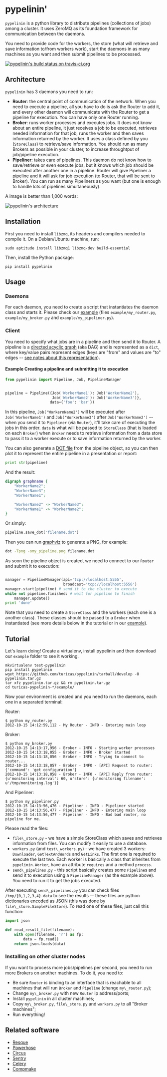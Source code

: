 pypelinin'
==========

`pypelinin` is a python library to distribute pipelines (collections of jobs)
among a cluster. It uses ZeroMQ as its foundation framework for communication
between the daemons.

You need to provide code for the workers, the store (what will retrieve and
save information to/from workers work), start the daemons in as many machines
as you want and then submit pipelines to be processed.

[![pypelinin's build status on travis-ci.org](https://travis-ci.org/NAMD/pypelinin.png)](https://travis-ci.org/NAMD/pypelinin)

Architecture
------------

`pypelinin` has 3 daemons you need to run:

- **Router**: the central point of communication of the network. When you need
  to execute a pipeline, all you have to do is ask the Router to add it, and
  every other daemon will communicate with the Router to get a pipeline for
  execution. You can have only one Router running.
- **Broker**: runs worker processes and executes jobs. It does not know about
  an entire pipeline, it just receives a job to be executed, retrieves needed
  information for that job, runs the worker and then saves information returned
  by the worker. It uses a class defined by you (`StoreClass`) to retrieve/save
  information. You should run as many Brokers as possible in your cluster, to
  increase throughtput of job/pipeline execution.
- **Pipeliner**: takes care of pipelines. This daemon do not know how to
  save/retrieve or even execute jobs, but it knows which job should be executed
  after another one in a pipeline. Router will give Pipeliner a pipeline and it
  will ask for job execution (to Router, that will be sent to Broker). You can
  run as many Pipeliners as you want (but one is enough to handle lots of
  pipelines simultaneously).

A image is better than 1,000 words:

![pypelinin's architecture](https://f.cloud.github.com/assets/186126/203314/51bbb686-8132-11e2-88df-3a455b71d89a.png)


Installation
------------

First you need to install `libzmq`, its headers and compilers needed to compile
it. On a Debian/Ubuntu machine, run:

    sudo aptitude install libzmq1 libzmq-dev build-essential

Then, install the Python package:

    pip install pypelinin


Usage
-----

### Daemons

For each daemon, you need to create a script that instantiates the daemon class
and starts it. Please check our
[example](https://github.com/turicas/pypelinin/tree/develop/example)
(files `example/my_router.py`, `example/my_broker.py` and
`example/my_pipeliner.py`).


### Client

You need to specify what jobs are in a pipeline and then send it to Router.
A pipeline is a
[directed acyclic graph](https://en.wikipedia.org/wiki/Directed_acyclic_graph)
(aka DAG) and is represented as a `dict`, where key/value pairs represent edges
(keys are "from" and values are "to" edges --
[see notes about this representation](http://www.python.org/doc/essays/graphs/)).


#### Example Creating a pipeline and submitting it to execution

```python
from pypelinin import Pipeline, Job, PipelineManager


pipeline = Pipeline({Job('WorkerName1'): Job('WorkerName2'),
                     Job('WorkerName2'): Job('WorkerName3')},
                    data={'foo': 'bar'})
```

In this pipeline, `Job('WorkernName2')` will be executed after
`Job('WorkerName1')` and `Job('WorkerName3')` after `Job('WorkerName2')` --
when you send it to `Pipeliner` (via `Router`), it'll take care of executing
the jobs in this order. `data` is what will be passed to `StoreClass` (that is
loaded on each `Broker`) when `Broker` needs to retrieve information from a
data store to pass it to a worker execute or to save information returned by
the worker.

You can also generate a [DOT file]() from the pipeline object, so you can then
plot it to represent the entire pipeline in a presentation or report:

```python
print str(pipeline)
```

And the result:

```dot
digraph graphname {
    "WorkerName2";
    "WorkerName3";
    "WorkerName1";

    "WorkerName2" -> "WorkerName3";
    "WorkerName1" -> "WorkerName2";
}
```

Or simply:

```python
pipeline.save_dot('filename.dot')
```

Then you can run [graphviz](http://graphviz.org/) to generate a PNG, for example:

```bash
dot -Tpng -omy_pipeline.png filename.dot
```

As soon the pipeline object is created, we need to connect to our `Router` and
submit it to execution:

```python

manager = PipelineManager(api='tcp://localhost:5555',
                          broadcast='tcp://localhost:5556')
manager.start(pipeline) # send it to the cluster to execute
while not pipeline.finished: # wait for pipeline to finish
    manager.update()
print 'done'
```

Note that you need to create a `StoreClass` and the workers (each one is a
another class). These classes should be passed to a `Broker` when instantiated
(see more details below in the tutorial or in our
[example](https://github.com/turicas/pypelinin/tree/develop/example)).


Tutorial
--------

Let's learn doing! Create a virtualenv, install pypelinin and then download our
`example` folder to see it working.

    mkvirtualenv test-pypelinin
    pip install pypelinin
    wget https://github.com/turicas/pypelinin/tarball/develop -O pypelinin.tar.gz
    tar xfz pypelinin.tar.gz && rm pypelinin.tar.gz
    cd turicas-pypelinin-*/example/

Now your environment is created and you need to run the daemons, each one in a
separated terminal:

Router:

    $ python my_router.py
    2012-10-15 14:12:59,112 - My Router - INFO - Entering main loop

Broker:

    $ python my_broker.py
    2012-10-15 14:13:17,956 - Broker - INFO - Starting worker processes
    2012-10-15 14:13:18,055 - Broker - INFO - Broker started
    2012-10-15 14:13:18,056 - Broker - INFO - Trying to connect to router...
    2012-10-15 14:13:18,057 - Broker - INFO - [API] Request to router: {'command': 'get configuration'}
    2012-10-15 14:13:18,058 - Broker - INFO - [API] Reply from router: {u'monitoring interval': 60, u'store': {u'monitoring filename': u'/tmp/monitoring.log'}}

And Pipeliner:

    $ python my_pipeliner.py
    2012-10-15 14:13:56,476 - Pipeliner - INFO - Pipeliner started
    2012-10-15 14:13:56,477 - Pipeliner - INFO - Entering main loop
    2012-10-15 14:13:56,477 - Pipeliner - INFO - Bad bad router, no pipeline for me.

Please read the files:
- `file\_store.py` - we have a simple StoreClass which saves and retrieves
  information from files. You can modify it easily to use a database.
- `workers.py` (and `test\_workers.py`) - we have created 3 workers:
  `Downloader`, `GetTextAndWords` and `GetLinks`. The first one is required to
  execute the last two. Each worker is basically a class that inherites from
  `pypelinin.Worker`, have an attribute `requires` and a method `process`.
- `send\_pipelines.py` - this script basically creates some `Pipeline`s and
  send it to execution using a `PipelineManager` (as the example above). You
  need to run it to get the jobs executed.

After executing `send\_pipelines.py` you can check files
`/tmp/{0,1,2,3,4}.data` to see the results -- these files are python
dictionaries encoded as JSON (this was done by `file\_store.SimpleFileStore`).
To read one of these files, just call this function:

```python
import json

def read_result_file(filename):
    with open(filename, 'r') as fp:
        data = fp.read()
    return json.loads(data)
```

### Installing on other cluster nodes

If you want to process more jobs/pipelines per second, you need to run more
Brokers on another machines. To do it, you need to:

- Be sure `Router` is binding to an interface that is reachable to all machines
  that will run `Broker` and `Pipeline` (change `my\_router.py`);
- Change `my\_broker.py` with new `Router` ip address/ports;
- Install `pypelinin` in all cluster machines;
- Copy `my\_broker.py`, `file\_store.py` and `workers.py` to all
  "Broker machines";
- Run everything!


Related software
----------------

- [Resque](https://github.com/defunkt/resque)
- [Powerhose](http://powerhose.readthedocs.org/)
- [Circus](http://circus.readthedocs.org/)
- [Sentry](http://pypi.python.org/pypi/sentry/)
- [Celery](http://www.celeryproject.org/)
- [Compmake](http://andreacensi.github.com/compmake/)
